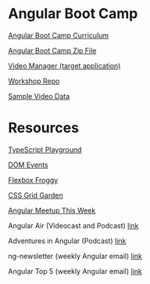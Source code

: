 # Angular Boot Camp
[Angular Boot Camp Curriculum](https://github.com/angularbootcamp/abc)

[Angular Boot Camp Zip File](http://angularbootcamp.com/abc.zip)

[Video Manager (target application)](http://videomanager.angularbootcamp.com)

[Workshop Repo](https://bitbucket.org/od-training/abc-sf20190422)

[Sample Video Data](https://api.angularbootcamp.com/videos)

# Resources
[TypeScript Playground](http://www.typescriptlang.org/play/)

[DOM Events](https://developer.mozilla.org/en-US/docs/Web/Events)

[Flexbox Froggy](https://flexboxfroggy.com/)

[CSS Grid Garden](https://cssgridgarden.com/)

[Angular Meetup This Week](https://www.meetup.com/Angular-SF/events/259169429/)

Angular Air (Videocast and Podcast)
[link](https://angularair.com/)

Adventures in Angular (Podcast)
[link](https://devchat.tv/adv-in-angular)

ng-newsletter (weekly Angular email)
[link](https://www.ng-newsletter.com/)

Angular Top 5 (weekly Angular email)
[link](http://angulartop5.com/)

